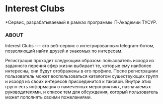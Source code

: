 # Interest Clubs 
*Сервис, разрабатываемый в рамках программы IT-Академии ТУСУР.  
### ABOUT
Interest Clubs --- это веб-сервис с интегрированным telegram-ботом, позволяющий найти друзей и знакомых по интересам. 

Регистрация проходит следующим образом:  пользователь исходя из заданного перечня сфер жизни выбирает те, которые ему наиболее интересны, они будут отображены в его профиле. После регистрациии пользователь может воспользоваться каталогом сушествующих групп и исходя из своих интересов присоединится к таковой. Внутри этих групп есть информация о намеченных мероприятиях, назначаемых руководителями, и список тем для обсуждения, который пользователь может пополнять своими пожеланиями. 
